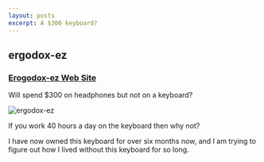 ```yaml
---
layout: posts
excerpt: A $300 keyboard?
---
```


## ergodox-ez

### [Erogodox-ez Web Site](https://ergodox-ez.com/)

Will spend $300 on headphones but not on a keyboard?

![ergodox-ez](https://cdn.shopify.com/s/files/1/1152/3264/t/25/assets/neat-split-design-full-board.png)

If you work 40 hours a day on the keyboard then why not?

I have now owned this keyboard for over six months now, and I am trying to figure out how I lived without this keyboard for so long.
